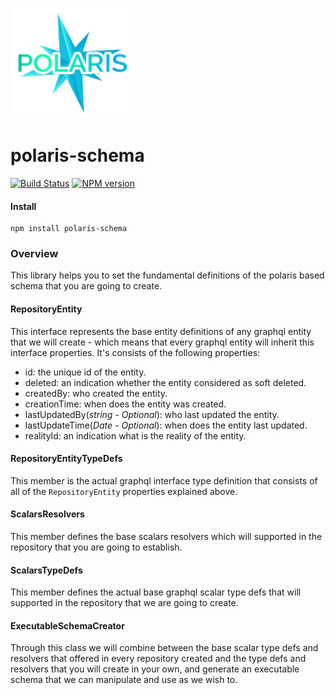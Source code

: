 ![Small Logo](static/img/polaris-logo.png)

# polaris-schema

[![Build Status](https://travis-ci.com/Enigmatis/polaris-schema.svg?branch=master)](https://travis-ci.com/Enigmatis/polaris-schema)
[![NPM version](https://img.shields.io/npm/v/@enigmatis/polaris-schema.svg?style=flat-square)](https://www.npmjs.com/package/@enigmatis/polaris-schema)

#### Install

```
npm install polaris-schema
```

### Overview

This library helps you to set the fundamental definitions of the polaris based schema that you are going to create.

#### RepositoryEntity

This interface represents the base entity definitions of any graphql entity that we will create -
which means that every graphql entity will inherit this interface properties.
It's consists of the following properties:

-   id: the unique id of the entity.
-   deleted: an indication whether the entity considered as soft deleted.
-   createdBy: who created the entity.
-   creationTime: when does the entity was created.
-   lastUpdatedBy(_string - Optional_): who last updated the entity.
-   lastUpdateTime(_Date - Optional_): when does the entity last updated.
-   realityId: an indication what is the reality of the entity.

#### RepositoryEntityTypeDefs

This member is the actual graphql interface type definition that consists of all of the `RepositoryEntity` properties
explained above.

#### ScalarsResolvers

This member defines the base scalars resolvers which will supported in the repository that you are going to establish.

#### ScalarsTypeDefs

This member defines the actual base graphql scalar type defs that will supported in the repository that we are going to
create.

#### ExecutableSchemaCreator

Through this class we will combine between the base scalar type defs and resolvers that offered in every repository
created and the type defs and resolvers that you will create in your own, and generate an executable schema that we can
manipulate and use as we wish to.
